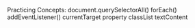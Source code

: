 Practicing Concepts:
document.querySelectorAll()
forEach()
addEventListener()
currentTarget property
classList
textContent
